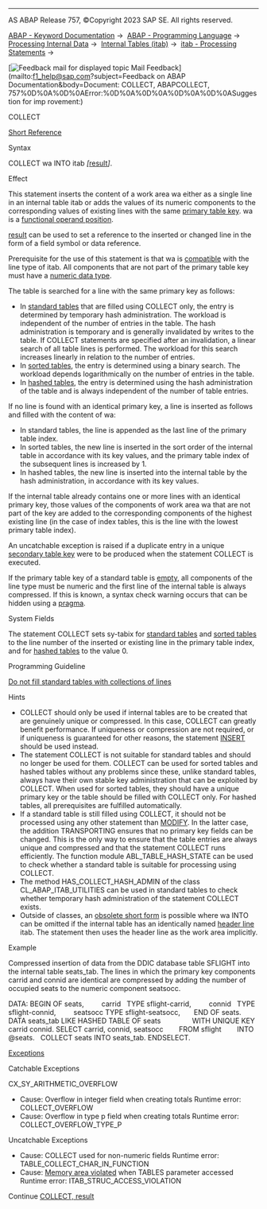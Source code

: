   

* * *

AS ABAP Release 757, ©Copyright 2023 SAP SE. All rights reserved.

[ABAP - Keyword Documentation](javascript:call_link\('abenabap.htm'\)) →  [ABAP - Programming Language](javascript:call_link\('abenabap_reference.htm'\)) →  [Processing Internal Data](javascript:call_link\('abenabap_data_working.htm'\)) →  [Internal Tables (itab)](javascript:call_link\('abenitab.htm'\)) →  [itab - Processing Statements](javascript:call_link\('abentable_processing_statements.htm'\)) → 

 [![](Mail.gif?object=Mail.gif&sap-language=EN "Feedback mail for displayed topic") Mail Feedback](mailto:f1_help@sap.com?subject=Feedback on ABAP Documentation&body=Document: COLLECT, ABAPCOLLECT, 757%0D%0A%0D%0AError:%0D%0A%0D%0A%0D%0A%0D%0ASuggestion for imp
rovement:)

COLLECT

[Short Reference](javascript:call_link\('abapcollect_shortref.htm'\))

Syntax

COLLECT wa INTO itab *\[*[result](javascript:call_link\('abapcollect_itab_result.htm'\))*\]*.

Effect

This statement inserts the content of a work area wa either as a single line in an internal table itab or adds the values of its numeric components to the corresponding values of existing lines with the same [primary table key](javascript:call_link\('abenprimary_table_key_glosry.htm'\) "Glossary Entry"). wa is a [functional operand position](javascript:call_link\('abenfunctional_position_glosry.htm'\) "Glossary Entry").

[result](javascript:call_link\('abapcollect_itab_result.htm'\)) can be used to set a reference to the inserted or changed line in the form of a field symbol or data reference.

Prerequisite for the use of this statement is that wa is [compatible](javascript:call_link\('abencompatible_glosry.htm'\) "Glossary Entry") with the line type of itab. All components that are not part of the primary table key must have a [numeric data type](javascript:call_link\('abennumeric_data_type_glosry.htm'\) "Glossary Entry").

The table is searched for a line with the same primary key as follows:

-   In [standard tables](javascript:call_link\('abenstandard_table_glosry.htm'\) "Glossary Entry") that are filled using COLLECT only, the entry is determined by temporary hash administration. The workload is independent of the number of entries in the table. The hash administration is temporary and is generally invalidated by writes to the table. If COLLECT statements are specified after an invalidation, a linear search of all table lines is performed. The workload for this search increases linearly in relation to the number of entries.
-   In [sorted tables](javascript:call_link\('abensorted_table_glosry.htm'\) "Glossary Entry"), the entry is determined using a binary search. The workload depends logarithmically on the number of entries in the table.
-   In [hashed tables](javascript:call_link\('abenhashed_table_glosry.htm'\) "Glossary Entry"), the entry is determined using the hash administration of the table and is always independent of the number of table entries.

If no line is found with an identical primary key, a line is inserted as follows and filled with the content of wa:

-   In standard tables, the line is appended as the last line of the primary table index.
-   In sorted tables, the new line is inserted in the sort order of the internal table in accordance with its key values, and the primary table index of the subsequent lines is increased by 1.
-   In hashed tables, the new line is inserted into the internal table by the hash administration, in accordance with its key values.

If the internal table already contains one or more lines with an identical primary key, those values of the components of work area wa that are not part of the key are added to the corresponding components of the highest existing line (in the case of index tables, this is the line with the lowest primary table index).

An uncatchable exception is raised if a duplicate entry in a unique [secondary table key](javascript:call_link\('abensecondary_table_key_glosry.htm'\) "Glossary Entry") were to be produced when the statement COLLECT is executed.

If the primary table key of a standard table is [empty](javascript:call_link\('abenitab_empty_key.htm'\)), all components of the line type must be numeric and the first line of the internal table is always compressed. If this is known, a syntax check warning occurs that can be hidden using a [pragma](javascript:call_link\('abenpragma_glosry.htm'\) "Glossary Entry").

System Fields

The statement COLLECT sets sy-tabix for [standard tables](javascript:call_link\('abenstandard_table_glosry.htm'\) "Glossary Entry") and [sorted tables](javascript:call_link\('abensorted_table_glosry.htm'\) "Glossary Entry") to the line number of the inserted or existing line in the primary table index, and for [hashed tables](javascript:call_link\('abenhashed_table_glosry.htm'\) "Glossary Entry") to the value 0.

Programming Guideline

[Do not fill standard tables with collections of lines](javascript:call_link\('abencollect_guidl.htm'\) "Guideline")

Hints

-   COLLECT should only be used if internal tables are to be created that are genuinely unique or compressed. In this case, COLLECT can greatly benefit performance. If uniqueness or compression are not required, or if uniqueness is guaranteed for other reasons, the statement [INSERT](javascript:call_link\('abapinsert_itab.htm'\)) should be used instead.
-   The statement COLLECT is not suitable for standard tables and should no longer be used for them. COLLECT can be used for sorted tables and hashed tables without any problems since these, unlike standard tables, always have their own stable key administration that can be exploited by COLLECT. When used for sorted tables, they should have a unique primary key or the table should be filled with COLLECT only. For hashed tables, all prerequisites are fulfilled automatically.
-   If a standard table is still filled using COLLECT, it should not be processed using any other statement than [MODIFY](javascript:call_link\('abapmodify_itab.htm'\)). In the latter case, the addition TRANSPORTING ensures that no primary key fields can be changed. This is the only way to ensure that the table entries are always unique and compressed and that the statement COLLECT runs efficiently. The function module ABL\_TABLE\_HASH\_STATE can be used to check whether a standard table is suitable for processing using COLLECT.
-   The method HAS\_COLLECT\_HASH\_ADMIN of the class CL\_ABAP\_ITAB\_UTILITIES can be used in standard tables to check whether temporary hash administration of the statement COLLECT exists.
-   Outside of classes, an [obsolete short form](javascript:call_link\('abenitab_short_forms.htm'\)) is possible where wa INTO can be omitted if the internal table has an identically named [header line](javascript:call_link\('abenheader_line_glosry.htm'\) "Glossary Entry") itab. The statement then uses the header line as the work area implicitly.

Example

Compressed insertion of data from the DDIC database table SFLIGHT into the internal table seats\_tab. The lines in which the primary key components carrid and connid are identical are compressed by adding the number of occupied seats to the numeric component seatsocc.

DATA: BEGIN OF seats,
        carrid   TYPE sflight-carrid,
        connid   TYPE sflight-connid,
        seatsocc TYPE sflight-seatsocc,
      END OF seats.
DATA seats\_tab LIKE HASHED TABLE OF seats
               WITH UNIQUE KEY carrid connid.
SELECT carrid, connid, seatsocc
       FROM sflight
       INTO @seats.
  COLLECT seats INTO seats\_tab.
ENDSELECT.

[Exceptions](javascript:call_link\('abenabap_language_exceptions.htm'\))

Catchable Exceptions

CX\_SY\_ARITHMETIC\_OVERFLOW

-   Cause: Overflow in integer field when creating totals
    Runtime error: COLLECT\_OVERFLOW
-   Cause: Overflow in type p field when creating totals
    Runtime error: COLLECT\_OVERFLOW\_TYPE\_P

Uncatchable Exceptions

-   Cause: COLLECT used for non-numeric fields
    Runtime error: TABLE\_COLLECT\_CHAR\_IN\_FUNCTION
-   Cause: [Memory area violated](javascript:call_link\('abentables_parameters_restrictions.htm'\)) when TABLES parameter accessed
    Runtime error: ITAB\_STRUC\_ACCESS\_VIOLATION

Continue
[COLLECT, result](javascript:call_link\('abapcollect_itab_result.htm'\))